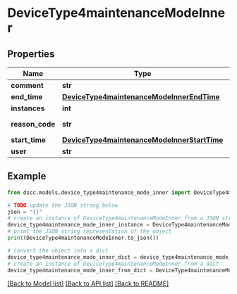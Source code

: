 # DeviceType4maintenanceModeInner


## Properties

Name | Type | Description | Notes
------------ | ------------- | ------------- | -------------
**comment** | **str** | Comments | [optional] 
**end_time** | [**DeviceType4maintenanceModeInnerEndTime**](DeviceType4maintenanceModeInnerEndTime.md) |  | [optional] 
**instances** | **int** | Instances | [optional] 
**reason_code** | **str** | Reason code | [optional] 
**start_time** | [**DeviceType4maintenanceModeInnerStartTime**](DeviceType4maintenanceModeInnerStartTime.md) |  | [optional] 
**user** | **str** | User | [optional] 

## Example

```python
from dscc.models.device_type4maintenance_mode_inner import DeviceType4maintenanceModeInner

# TODO update the JSON string below
json = "{}"
# create an instance of DeviceType4maintenanceModeInner from a JSON string
device_type4maintenance_mode_inner_instance = DeviceType4maintenanceModeInner.from_json(json)
# print the JSON string representation of the object
print(DeviceType4maintenanceModeInner.to_json())

# convert the object into a dict
device_type4maintenance_mode_inner_dict = device_type4maintenance_mode_inner_instance.to_dict()
# create an instance of DeviceType4maintenanceModeInner from a dict
device_type4maintenance_mode_inner_from_dict = DeviceType4maintenanceModeInner.from_dict(device_type4maintenance_mode_inner_dict)
```
[[Back to Model list]](../README.md#documentation-for-models) [[Back to API list]](../README.md#documentation-for-api-endpoints) [[Back to README]](../README.md)


